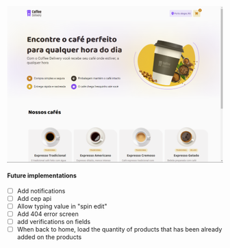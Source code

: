![imagem projeto](public\assets\Project.png)

#### Future implementations

- [ ] Add notifications
- [ ] Add cep api
- [ ] Allow typing value in "spin edit"
- [ ] Add 404 error screen
- [ ] add verifications on fields
- [ ] When back to home, load the quantity of products that has been already added on the products
